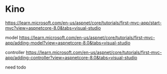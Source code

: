 # Kino
https://learn.microsoft.com/en-us/aspnet/core/tutorials/first-mvc-app/start-mvc?view=aspnetcore-8.0&tabs=visual-studio
 
model
https://learn.microsoft.com/en-us/aspnet/core/tutorials/first-mvc-app/adding-model?view=aspnetcore-8.0&tabs=visual-studio

controller
https://learn.microsoft.com/en-us/aspnet/core/tutorials/first-mvc-app/adding-controller?view=aspnetcore-8.0&tabs=visual-studio

need todo

